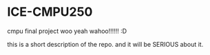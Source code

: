 # ICE-CMPU250
cmpu final project woo yeah wahoo!!!!!! :D

this is a short description of the repo. and it will be SERIOUS about it.
